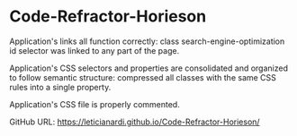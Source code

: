 # Code-Refractor-Horieson

Application's links all function correctly: class search-engine-optimization id selector was linked to any part of the page.

Application's CSS selectors and properties are consolidated and organized to follow semantic structure: compressed all classes with the same CSS rules into a single property.

Application's CSS file is properly commented.

GitHub URL: https://leticianardi.github.io/Code-Refractor-Horieson/